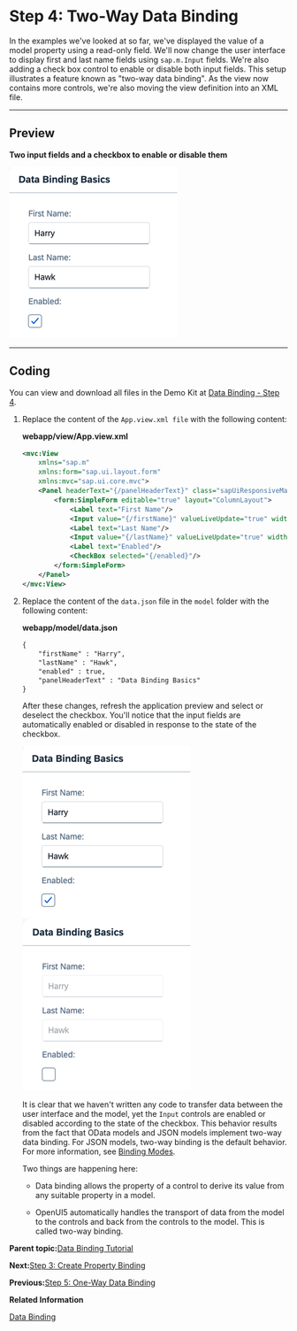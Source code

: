 <!-- loioc72b922fdb59422496661000165d7ff1 -->

# Step 4: Two-Way Data Binding

In the examples we've looked at so far, we've displayed the value of a model property using a read-only field. We'll now change the user interface to display first and last name fields using `sap.m.Input` fields. We're also adding a check box control to enable or disable both input fields. This setup illustrates a feature known as "two-way data binding". As the view now contains more controls, we're also moving the view definition into an XML file.

***

## Preview

  
  
**Two input fields and a checkbox to enable or disable them**

![The graphic has an explanatory text](images/loio61d68f167778425bbdd2abd7d550ae65_LowRes.png "Two input fields and a checkbox to enable or disable them")

***

## Coding

You can view and download all files in the Demo Kit at [Data Binding - Step 4](https://ui5.sap.com/#/entity/sap.ui.core.tutorial.databinding/sample/sap.ui.core.tutorial.databinding.04).

1.  Replace the content of the `App.view.xml file` with the following content:

    **webapp/view/App.view.xml**

    ```xml
    <mvc:View
    	xmlns="sap.m"
    	xmlns:form="sap.ui.layout.form"
    	xmlns:mvc="sap.ui.core.mvc">
    	<Panel headerText="{/panelHeaderText}" class="sapUiResponsiveMargin" width="auto">
    		<form:SimpleForm editable="true" layout="ColumnLayout">
    			<Label text="First Name"/>
    			<Input value="{/firstName}" valueLiveUpdate="true" width="200px" enabled="{/enabled}"/>
    			<Label text="Last Name"/>
    			<Input value="{/lastName}" valueLiveUpdate="true" width="200px" enabled="{/enabled}"/>
    			<Label text="Enabled"/>
    			<CheckBox selected="{/enabled}"/>
    		</form:SimpleForm>
    	</Panel>
    </mvc:View>
    ```

2.  Replace the content of the `data.json` file in the `model` folder with the following content:

    **webapp/model/data.json**

    ```
    {
    	"firstName" : "Harry",
    	"lastName" : "Hawk",
    	"enabled" : true,
    	"panelHeaderText" : "Data Binding Basics"
    }
    ```

    After these changes, refresh the application preview and select or deselect the checkbox. You'll notice that the input fields are automatically enabled or disabled in response to the state of the checkbox.

    ![](images/loio61d68f167778425bbdd2abd7d550ae65_LowRes.png)![](images/loio6222561089bb4559beafb33b456bc8d4_LowRes.png)

    It is clear that we haven't written any code to transfer data between the user interface and the model, yet the `Input` controls are enabled or disabled according to the state of the checkbox. This behavior results from the fact that OData models and JSON models implement two-way data binding. For JSON models, two-way binding is the default behavior. For more information, see [Binding Modes](../04_Essentials/data-binding-68b9644.md#loio68b9644a253741e8a4b9e4279a35c247__section_BindingModes).

    Two things are happening here:

    -   Data binding allows the property of a control to derive its value from any suitable property in a model.

    -   OpenUI5 automatically handles the transport of data from the model to the controls and back from the controls to the model. This is called two-way binding.



**Parent topic:**[Data Binding Tutorial](data-binding-tutorial-e531093.md "In this tutorial, we explain the concepts of data binding in OpenUI5.")

**Next:**[Step 3: Create Property Binding](step-3-create-property-binding-d70e989.md "Although there is no visible difference, the text on the screen is now derived from model data.")

**Previous:**[Step 5: One-Way Data Binding](step-5-one-way-data-binding-88756c0.md "Unlike the two-way binding behavior we've seen, one-way data binding is also possible. In this case, data travels in one direction only: from the model, through the binding instance, to the consumer (usually the property of a control), but never in the other direction. Let's modify the previous example to use one-way data binding. This shows how you can switch off the flow of data from the user interface back to the model if needed.")

**Related Information**  


[Data Binding](../04_Essentials/data-binding-68b9644.md "You use data binding to bind UI elements to data sources to keep the data in sync and allow data editing on the UI.")

